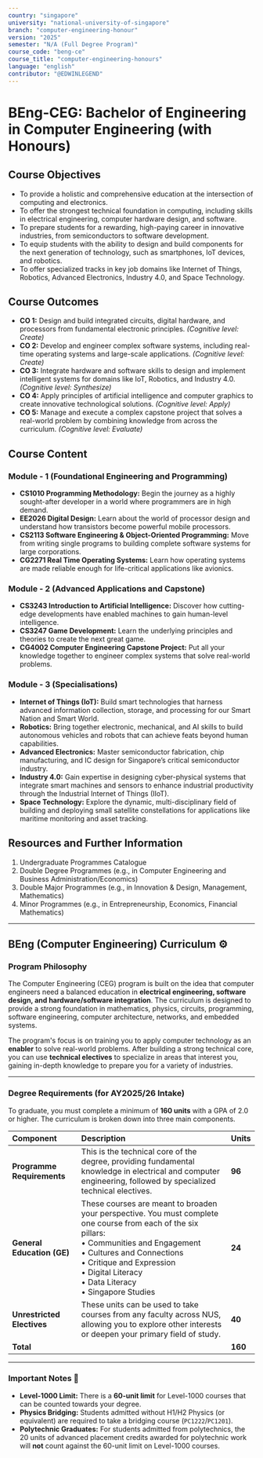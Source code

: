```yaml
---
country: "singapore"
university: "national-university-of-singapore"
branch: "computer-engineering-honour"
version: "2025"
semester: "N/A (Full Degree Program)"
course_code: "beng-ce"
course_title: "computer-engineering-honours"
language: "english"
contributor: "@EDWINLEGEND"
---
```


# BEng-CEG: Bachelor of Engineering in Computer Engineering (with Honours)

## Course Objectives
* To provide a holistic and comprehensive education at the intersection of computing and electronics.
* To offer the strongest technical foundation in computing, including skills in electrical engineering, computer hardware design, and software.
* To prepare students for a rewarding, high-paying career in innovative industries, from semiconductors to software development.
* To equip students with the ability to design and build components for the next generation of technology, such as smartphones, IoT devices, and robotics.
* To offer specialized tracks in key job domains like Internet of Things, Robotics, Advanced Electronics, Industry 4.0, and Space Technology.

## Course Outcomes
* **CO 1:** Design and build integrated circuits, digital hardware, and processors from fundamental electronic principles. *(Cognitive level: Create)*
* **CO 2:** Develop and engineer complex software systems, including real-time operating systems and large-scale applications. *(Cognitive level: Create)*
* **CO 3:** Integrate hardware and software skills to design and implement intelligent systems for domains like IoT, Robotics, and Industry 4.0. *(Cognitive level: Synthesize)*
* **CO 4:** Apply principles of artificial intelligence and computer graphics to create innovative technological solutions. *(Cognitive level: Apply)*
* **CO 5:** Manage and execute a complex capstone project that solves a real-world problem by combining knowledge from across the curriculum. *(Cognitive level: Evaluate)*

## Course Content

### Module - 1 (Foundational Engineering and Programming)
* **CS1010 Programming Methodology:** Begin the journey as a highly sought-after developer in a world where programmers are in high demand.
* **EE2026 Digital Design:** Learn about the world of processor design and understand how transistors become powerful mobile processors.
* **CS2113 Software Engineering & Object-Oriented Programming:** Move from writing single programs to building complete software systems for large corporations.
* **CG2271 Real Time Operating Systems:** Learn how operating systems are made reliable enough for life-critical applications like avionics.

### Module - 2 (Advanced Applications and Capstone)
* **CS3243 Introduction to Artificial Intelligence:** Discover how cutting-edge developments have enabled machines to gain human-level intelligence.
* **CS3247 Game Development:** Learn the underlying principles and theories to create the next great game.
* **CG4002 Computer Engineering Capstone Project:** Put all your knowledge together to engineer complex systems that solve real-world problems.

### Module - 3 (Specialisations)
* **Internet of Things (IoT):** Build smart technologies that harness advanced information collection, storage, and processing for our Smart Nation and Smart World.
* **Robotics:** Bring together electronic, mechanical, and AI skills to build autonomous vehicles and robots that can achieve feats beyond human capabilities.
* **Advanced Electronics:** Master semiconductor fabrication, chip manufacturing, and IC design for Singapore’s critical semiconductor industry.
* **Industry 4.0:** Gain expertise in designing cyber-physical systems that integrate smart machines and sensors to enhance industrial productivity through the Industrial Internet of Things (IIoT).
* **Space Technology:** Explore the dynamic, multi-disciplinary field of building and deploying small satellite constellations for applications like maritime monitoring and asset tracking.

## Resources and Further Information
1.  Undergraduate Programmes Catalogue
2.  Double Degree Programmes (e.g., in Computer Engineering and Business Administration/Economics)
3.  Double Major Programmes (e.g., in Innovation & Design, Management, Mathematics)
4.  Minor Programmes (e.g., in Entrepreneurship, Economics, Financial Mathematics)



-----

## BEng (Computer Engineering) Curriculum ⚙️

### Program Philosophy

The Computer Engineering (CEG) program is built on the idea that computer engineers need a balanced education in **electrical engineering, software design, and hardware/software integration**. The curriculum is designed to provide a strong foundation in mathematics, physics, circuits, programming, software engineering, computer architecture, networks, and embedded systems.

The program's focus is on training you to apply computer technology as an **enabler** to solve real-world problems. After building a strong technical core, you can use **technical electives** to specialize in areas that interest you, gaining in-depth knowledge to prepare you for a variety of industries.

-----

### Degree Requirements (for AY2025/26 Intake)

To graduate, you must complete a minimum of **160 units** with a GPA of 2.0 or higher. The curriculum is broken down into three main components.

| Component | Description | Units |
| :--- | :--- | :--- |
| **Programme Requirements** | This is the technical core of the degree, providing fundamental knowledge in electrical and computer engineering, followed by specialized technical electives. | **96** |
| **General Education (GE)** | These courses are meant to broaden your perspective. You must complete one course from each of the six pillars: <br> • Communities and Engagement <br> • Cultures and Connections <br> • Critique and Expression <br> • Digital Literacy <br> • Data Literacy <br> • Singapore Studies | **24** |
| **Unrestricted Electives** | These units can be used to take courses from any faculty across NUS, allowing you to explore other interests or deepen your primary field of study. | **40** |
| **Total** | | **160** |

-----

### Important Notes 📝

  * **Level-1000 Limit:** There is a **60-unit limit** for Level-1000 courses that can be counted towards your degree.
  * **Physics Bridging:** Students admitted without H1/H2 Physics (or equivalent) are required to take a bridging course (`PC1222`/`PC1201`).
  * **Polytechnic Graduates:** For students admitted from polytechnics, the 20 units of advanced placement credits awarded for polytechnic work will **not** count against the 60-unit limit on Level-1000 courses.